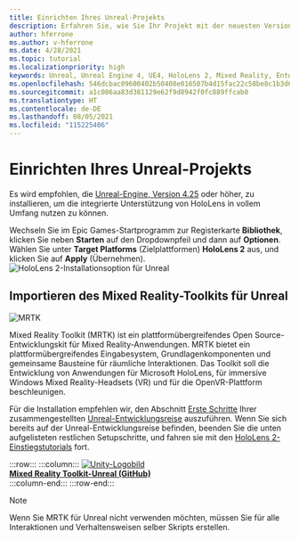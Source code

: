 ```yaml
---
title: Einrichten Ihres Unreal-Projekts
description: Erfahren Sie, wie Sie Ihr Projekt mit der neuesten Version der Unreal-Engine und dem Mixed Reality-Featuretool einrichten.
author: hferrone
ms.author: v-hferrone
ms.date: 4/28/2021
ms.topic: tutorial
ms.localizationpriority: high
keywords: Unreal, Unreal Engine 4, UE4, HoloLens 2, Mixed Reality, Entwicklung, Features, neues Projekt, Emulator, Dokumentation, Leitfäden, Hologramme, Spieleentwicklung, Mixed Reality-Headset, Windows Mixed Reality-Headset, Virtual Reality-Headset
ms.openlocfilehash: 546dcbac09600402b50408e016507b4d15fac22c58be8c1b3d68331dc5320252
ms.sourcegitcommit: a1c086aa83d381129e62f9d8942f0fc889ffcab0
ms.translationtype: HT
ms.contentlocale: de-DE
ms.lasthandoff: 08/05/2021
ms.locfileid: "115225406"
---
```

# <a name="setting-up-your-unreal-project"></a>Einrichten Ihres Unreal-Projekts

Es wird empfohlen, die [Unreal-Engine, Version 4.25](https://docs.unrealengine.com//GettingStarted/Installation/index.html) oder höher, zu installieren, um die integrierte Unterstützung von HoloLens in vollem Umfang nutzen zu können.

Wechseln Sie im Epic Games-Startprogramm zur Registerkarte **Bibliothek**, klicken Sie neben **Starten** auf den Dropdownpfeil und dann auf **Optionen**. Wählen Sie unter **Target Platforms** (Zielplattformen) **HoloLens 2** aus, und klicken Sie auf **Apply** (Übernehmen).
![HoloLens 2-Installationsoption für Unreal](../images/Unreal_Install_Option_HoloLens2.png)

## <a name="import-mixed-reality-toolkit-for-unreal"></a>Importieren des Mixed Reality-Toolkits für Unreal

![MRTK](../../design/images/MRTK_UX_Hero.png)

Mixed Reality Toolkit (MRTK) ist ein plattformübergreifendes Open Source-Entwicklungskit für Mixed Reality-Anwendungen. MRTK bietet ein plattformübergreifendes Eingabesystem, Grundlagenkomponenten und gemeinsame Bausteine für räumliche Interaktionen. Das Toolkit soll die Entwicklung von Anwendungen für Microsoft HoloLens, für immersive Windows Mixed Reality-Headsets (VR) und für die OpenVR-Plattform beschleunigen.

Für die Installation empfehlen wir, den Abschnitt [Erste Schritte](unreal-development-overview.md#1-getting-started) Ihrer zusammengestellten [Unreal-Entwicklungsreise](unreal-development-overview.md) auszuführen. Wenn Sie sich bereits auf der Unreal-Entwicklungsreise befinden, beenden Sie die unten aufgelisteten restlichen Setupschritte, und fahren sie mit den [HoloLens 2-Einstiegstutorials](tutorials/unreal-uxt-ch1.md) fort.

:::row:::
    :::column:::
        <a href="https://github.com/Microsoft/MixedRealityToolkit-Unreal" target="_blank">![Unity-Logobild](../images/MRTK-Unreal-Banner.png)<br>**Mixed Reality Toolkit-Unreal (GitHub)** </a><br>
    :::column-end:::
:::row-end:::

> [!NOTE]
> Wenn Sie MRTK für Unreal nicht verwenden möchten, müssen Sie für alle Interaktionen und Verhaltensweisen selber Skripts erstellen.
